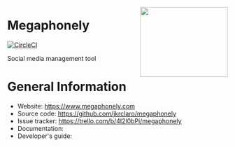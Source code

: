 <a href='https://github.com/jkrclaro/megaphonely'><img src='https://assets.megaphonely.com/static/img/megaphone2048x2048.png' align='right' width='200' height='160' /></a>

# Megaphonely
[![CircleCI](https://circleci.com/gh/jkrclaro/megaphonely/tree/master.svg?style=shield&circle-token=08d741d0a59a7704053acdfd6be5fdb6591784c5)](https://circleci.com/gh/jkrclaro/megaphonely/tree/master)

Social media management tool

# General Information
- Website: https://www.megaphonely.com
- Source code: https://github.com/jkrclaro/megaphonely
- Issue tracker: https://trello.com/b/4I2l0bPi/megaphonely
- Documentation: 
- Developer's guide: